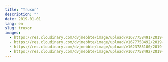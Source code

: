 ```yaml
---
title: "Truxor"
description: ""
date: 2019-01-01
lang: en
slug: truxor
images:
  - https://res.cloudinary.com/dvjmebbte/image/upload/v1677758491/2019-2022%20Tuxor/_C_MLAP_unnamed_1_bv9wuz.png
  - https://res.cloudinary.com/dvjmebbte/image/upload/v1677758492/2019-2022%20Tuxor/unnamed_gkr5ng.png
  - https://res.cloudinary.com/dvjmebbte/image/upload/v1623785100/2019-2022%20Tuxor/Truxor_Weed_Cutter_Rake_151c4b084f.jpg
  - https://res.cloudinary.com/dvjmebbte/image/upload/v1677758492/2019-2022%20Tuxor/t40b_vwxoq3.png
---
```

